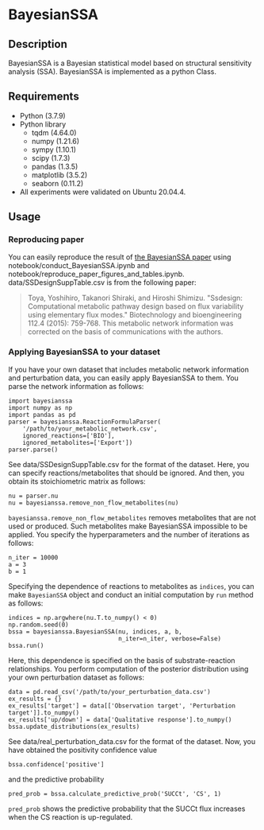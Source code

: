 # BayesianSSA
## Description
BayesianSSA is a Bayesian statistical model based on structural sensitivity analysis (SSA).
BayesianSSA is implemented as a python Class.
## Requirements
- Python (3.7.9)
- Python library
    - tqdm (4.64.0)
    - numpy (1.21.6)
    - sympy (1.10.1)
    - scipy (1.7.3)
    - pandas (1.3.5)
    - matplotlib (3.5.2)
    - seaborn (0.11.2)
- All experiments were validated on Ubuntu 20.04.4.
## Usage
### Reproducing paper
You can easily reproduce the result of [the BayesianSSA paper](https://doi.org/10.1186/s12859-024-05921-4) using notebook/conduct_BayesianSSA.ipynb and notebook/reproduce_paper_figures_and_tables.ipynb.
data/SSDesignSuppTable.csv is from the following paper:
> Toya, Yoshihiro, Takanori Shiraki, and Hiroshi Shimizu. "Ssdesign: Computational metabolic pathway design based on flux variability using elementary flux modes." Biotechnology and bioengineering 112.4 (2015): 759-768.
This metabolic network information was corrected on the basis of communications with the authors.
### Applying BayesianSSA to your dataset
If you have your own dataset that includes metabolic network information and perturbation data, you can easily apply BayesianSSA to them.
You parse the network information as follows:
```
import bayesianssa
import numpy as np
import pandas as pd
parser = bayesianssa.ReactionFormulaParser(
    '/path/to/your_metabolic_network.csv',
    ignored_reactions=['BIO'],
    ignored_metabolites=['Export'])
parser.parse()
```
See data/SSDesignSuppTable.csv for the format of the dataset.
Here, you can specify reactions/metabolites that should be ignored.
And then, you obtain its stoichiometric matrix as follows:
```
nu = parser.nu
nu = bayesianssa.remove_non_flow_metabolites(nu)
```
```bayesianssa.remove_non_flow_metabolites``` removes metabolites that are not used or produced. Such metabolites make BayesianSSA impossible to be applied.
You specify the hyperparameters and the number of iterations as follows:
```
n_iter = 10000
a = 3
b = 1
```
Specifying the dependence of reactions to metabolites as ```indices```, you can make ```BayesianSSA``` object and conduct an initial computation by ```run``` method as follows:
```
indices = np.argwhere(nu.T.to_numpy() < 0)
np.random.seed(0)
bssa = bayesianssa.BayesianSSA(nu, indices, a, b,
                               n_iter=n_iter, verbose=False)
bssa.run()
```
Here, this dependence is specified on the basis of substrate-reaction relationships.
You perform computation of the posterior distribution using your own perturbation dataset as follows:
```
data = pd.read_csv('/path/to/your_perturbation_data.csv')
ex_results = {}
ex_results['target'] = data[['Observation target', 'Perturbation target']].to_numpy()
ex_results['up/down'] = data['Qualitative response'].to_numpy()
bssa.update_distributions(ex_results)
```
See data/real_perturbation_data.csv for the format of the dataset.
Now, you have obtained the positivity confidence value
```
bssa.confidence['positive']
```
and the predictive probability
```
pred_prob = bssa.calculate_predictive_prob('SUCCt', 'CS', 1)
```
```pred_prob``` shows the predictive probability that the SUCCt flux increases when the CS reaction is up-regulated.
